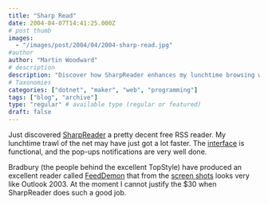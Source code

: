 ```yaml
---
title: "Sharp Read"
date: 2004-04-07T14:41:25.000Z
# post thumb
images:
  - "/images/post/2004/04/2004-sharp-read.jpg"
#author
author: "Martin Woodward"
# description
description: "Discover how SharpReader enhances my lunchtime browsing with its user-friendly interface and effective notifications, outshining pricier options."
# Taxonomies
categories: ["dotnet", "maker", "web", "programming"]
tags: ["blog", "archive"]
type: "regular" # available type (regular or featured)
draft: false
---
```


Just discovered [SharpReader](http://www.sharpreader.net/index.html) a pretty decent free RSS reader. My lunchtime trawl of the net may have just got a lot faster. The [interface](http://www.sharpreader.net/screenshots.html) is functional, and the pop-ups notifications are very well done.

Bradbury (the people behind the excellent TopStyle) have produced an excellent reader called [FeedDemon](http://www.bradsoft.com/feeddemon/index.asp) that from the [screen shots](http://www.bradsoft.com/feeddemon/screenshots/) looks very like Outlook 2003. At the moment I cannot justify the $30 when SharpReader does such a good job.
